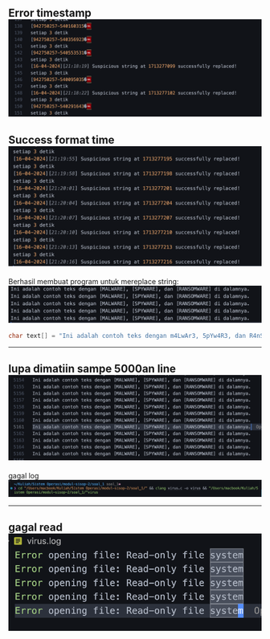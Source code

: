 Error timestamp
![error timestamp](image.png) 
---
Success format time
![Success format time](image-1.png) 
---
Berhasil membuat program untuk mereplace string: 
![Berhasil membuat program untuk mereplace string:](image-2.png)     
```c
char text[] = "Ini adalah contoh teks dengan m4LwAr3, 5pYw4R3, dan R4nS0mWaR3 di dalamnya.";
```
---
lupa dimatiin sampe 5000an line
![lupa dimatiin sampe 5000an line](image-3.png) 
--- 
gagal log
![gagal log](image-5.png) 

---
 gagal read
![gagal read](image-6.png)
---